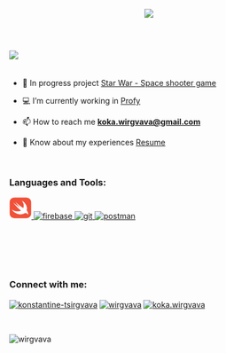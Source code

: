 <p align="center">
  <img height=100 src="https://github.com/wirgvava/wirgvava/assets/43795921/46f55d9c-f5f5-412a-88a8-4cc7bb3de816"/>
</p>

# 


<br>
<img height=35 src="https://github.com/wirgvava/wirgvava/assets/43795921/1d240fe8-60dc-4ff2-8381-098ec5d455f4">
<br>
<br>

- 🌱 In progress project <a href="https://github.com/wirgvava/StarWar-Unity" target="blank">Star War - Space shooter game</a>

- 💻 I’m currently working in <a href="https://profy.ge/en" target="blank">Profy</a>

- 📫 How to reach me **koka.wirgvava@gmail.com**

- 📄 Know about my experiences <a href="https://drive.google.com/file/d/1IsjIQkmvsUnzO9SFQQWJ-WRsZRxxK7sq/view?usp=sharing" target="blank">Resume</a>

<br>
<h3 align="left">Languages and Tools:</h3>
<p align="left"> 
  <a href="https://developer.apple.com/swift/" target="_blank" rel="noreferrer"> 
    <img src="https://raw.githubusercontent.com/devicons/devicon/master/icons/swift/swift-original.svg" alt="swift" width="40" height="40"/> 
  </a> 
  <a href="https://firebase.google.com/" target="_blank" rel="noreferrer"> 
    <img src="https://www.vectorlogo.zone/logos/firebase/firebase-icon.svg" alt="firebase" width="40" height="40"/> 
  </a> 
  <a href="https://git-scm.com/" target="_blank" rel="noreferrer"> 
    <img src="https://www.vectorlogo.zone/logos/git-scm/git-scm-icon.svg" alt="git" width="40" height="40"/> 
  </a> 
  <a href="https://postman.com" target="_blank" rel="noreferrer"> 
    <img src="https://www.vectorlogo.zone/logos/getpostman/getpostman-icon.svg" alt="postman" width="40" height="40"/> 
  </a> 
</p>

<br><br><br>


#

<h3 align="left">Connect with me:</h3>
<p align="left">
<a href="https://linkedin.com/in/konstantine-tsirgvava" target="blank"><img align="center" src="https://raw.githubusercontent.com/rahuldkjain/github-profile-readme-generator/master/src/images/icons/Social/linked-in-alt.svg" alt="konstantine-tsirgvava" height="30" width="40" /></a>
<a href="https://fb.com/wirgvava" target="blank"><img align="center" src="https://raw.githubusercontent.com/rahuldkjain/github-profile-readme-generator/master/src/images/icons/Social/facebook.svg" alt="wirgvava" height="30" width="40" /></a>
<a href="https://instagram.com/koka.wirgvava" target="blank"><img align="center" src="https://raw.githubusercontent.com/rahuldkjain/github-profile-readme-generator/master/src/images/icons/Social/instagram.svg" alt="koka.wirgvava" height="30" width="40" /></a>
</p>
<br>
<p align="left"> <img src="https://komarev.com/ghpvc/?username=wirgvava&label=Profile%20views&color=77bb41&style=flat" alt="wirgvava" /> </p>
